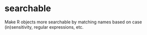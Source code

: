 # searchable
Make R objects more searchable by matching names based on case (in)sensitivity, regular expressions, etc.
